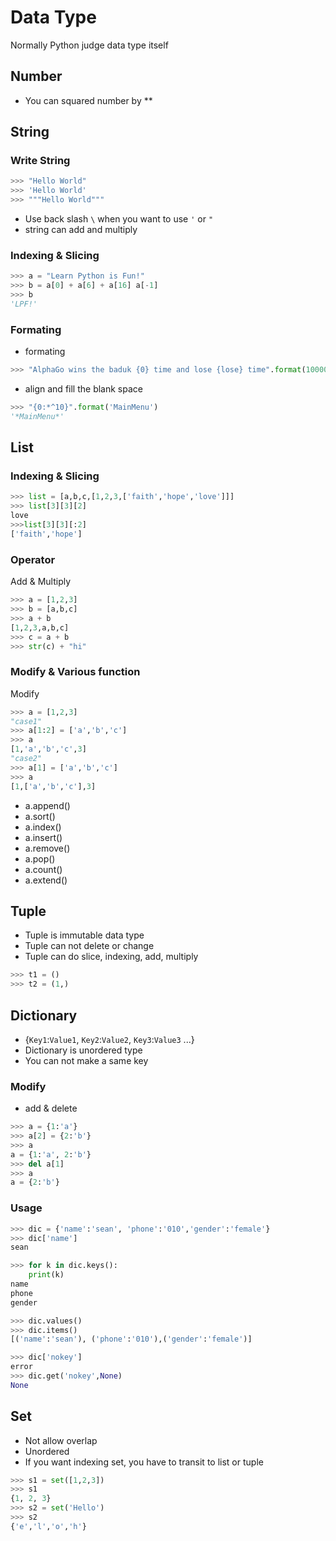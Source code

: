 # Data Type

Normally Python judge data type itself

## Number
- You can squared number by **

## String
### Write String
```python
>>> "Hello World"
>>> 'Hello World'
>>> """Hello World"""
```
- Use back slash `\` when you want to use `'` or `"`
- string can add and multiply

### Indexing & Slicing

```python
>>> a = "Learn Python is Fun!"
>>> b = a[0] + a[6] + a[16] a[-1]
>>> b
'LPF!'
```

### Formating
- formating
```python
>>> "AlphaGo wins the baduk {0} time and lose {lose} time".format(10000, lose = 1)
```
- align and fill the blank space
```python
>>> "{0:*^10}".format('MainMenu')
'*MainMenu*'
```

## List
### Indexing & Slicing

```python
>>> list = [a,b,c,[1,2,3,['faith','hope','love']]]
>>> list[3][3][2]
love
>>>list[3][3][:2]
['faith','hope'] 
```

### Operator
Add & Multiply
```python
>>> a = [1,2,3]
>>> b = [a,b,c]
>>> a + b
[1,2,3,a,b,c]
>>> c = a + b
>>> str(c) + "hi"
```

### Modify & Various function
Modify
```python
>>> a = [1,2,3]
"case1"
>>> a[1:2] = ['a','b','c']
>>> a
[1,'a','b','c',3]
"case2"
>>> a[1] = ['a','b','c']
>>> a
[1,['a','b','c'],3]
```

- a.append()
- a.sort()
- a.index()
- a.insert()
- a.remove()
- a.pop()
- a.count()
- a.extend()

## Tuple
- Tuple is immutable data type
- Tuple can not delete or change
- Tuple can do slice, indexing, add, multiply

```python
>>> t1 = ()
>>> t2 = (1,)
```
## Dictionary

- {`Key1`:`Value1`, `Key2`:`Value2`, `Key3`:`Value3` ...}
- Dictionary is unordered type
- You can not make a same key

### Modify
- add & delete

```python
>>> a = {1:'a'}
>>> a[2] = {2:'b'} 
>>> a
a = {1:'a', 2:'b'}
>>> del a[1]
>>> a
a = {2:'b'}
```

### Usage

```python
>>> dic = {'name':'sean', 'phone':'010','gender':'female'}
>>> dic['name']
sean

>>> for k in dic.keys():
    print(k)
name
phone
gender

>>> dic.values()
>>> dic.items()
[('name':'sean'), ('phone':'010'),('gender':'female')]

>>> dic['nokey']
error
>>> dic.get('nokey',None)
None
```

## Set
- Not allow overlap
- Unordered 
- If you want indexing set, you have to transit to list or tuple 

```python
>>> s1 = set([1,2,3])
>>> s1
{1, 2, 3}
>>> s2 = set('Hello')
>>> s2
{'e','l','o','h'}
```
